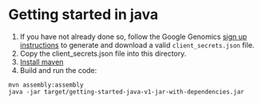 # Getting started in java

1. If you have not already done so, follow the Google Genomics [sign up instructions](https://cloud.google.com/genomics/install-genomics-tools#authenticate) to generate and download a valid ``client_secrets.json`` file.  
2. Copy the client_secrets.json file into this directory.
3. [Install maven](http://maven.apache.org/download.cgi)
4. Build and run the code:

```
mvn assembly:assembly
java -jar target/getting-started-java-v1-jar-with-dependencies.jar
```
